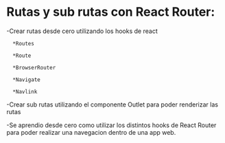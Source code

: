 # Rutas y sub rutas con React Router:

-Crear rutas desde cero utilizando los hooks de react
  
      *Routes

      *Route

      *BrowserRouter

      *Navigate

      *Navlink
  
-Crear sub rutas utilizando el componente Outlet para poder renderizar las rutas

-Se aprendio desde cero como utilizar los distintos hooks de React Router para poder realizar una navegacion dentro de una app web.

